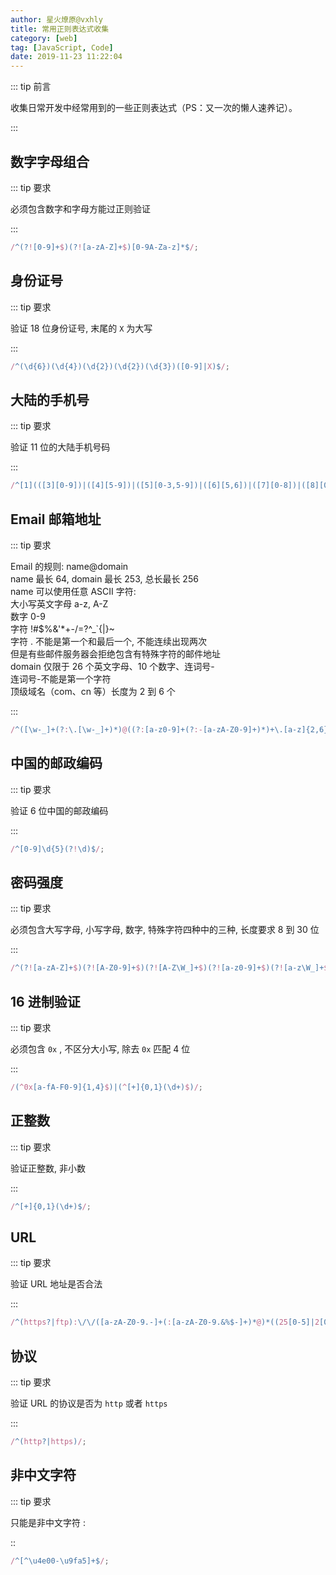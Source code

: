```yaml
---
author: 星火燎原@vxhly
title: 常用正则表达式收集
category: [web]
tag: [JavaScript, Code]
date: 2019-11-23 11:22:04
---
```


::: tip 前言

收集日常开发中经常用到的一些正则表达式（PS：又一次的懒人速养记）。

:::

<!-- more -->

## 数字字母组合

::: tip 要求

必须包含数字和字母方能过正则验证

:::

```javascript
/^(?![0-9]+$)(?![a-zA-Z]+$)[0-9A-Za-z]*$/;
```

## 身份证号

::: tip 要求

验证 18 位身份证号, 末尾的 `X` 为大写

:::

```javascript
/^(\d{6})(\d{4})(\d{2})(\d{2})(\d{3})([0-9]|X)$/;
```

## 大陆的手机号

::: tip 要求

验证 11 位的大陆手机号码

:::

```javascript
/^[1](([3][0-9])|([4][5-9])|([5][0-3,5-9])|([6][5,6])|([7][0-8])|([8][0-9])|([9][1,8,9]))[0-9]{8}$/;
```

## Email 邮箱地址

::: tip 要求

Email 的规则: name@domain<br/> name 最长 64, domain 最长 253, 总长最长 256<br/> name 可以使用任意 ASCII 字符:<br/> 大小写英文字母 a-z, A-Z<br/> 数字 0-9<br/> 字符 !#$%&'\*+-/=?^\_`{|}~<br/> 字符 . 不能是第一个和最后一个, 不能连续出现两次<br/> 但是有些邮件服务器会拒绝包含有特殊字符的邮件地址<br/> domain 仅限于 26 个英文字母、10 个数字、连词号-<br/> 连词号-不能是第一个字符<br/> 顶级域名（com、cn 等）长度为 2 到 6 个

:::

```javascript
/^([\w-_]+(?:\.[\w-_]+)*)@((?:[a-z0-9]+(?:-[a-zA-Z0-9]+)*)+\.[a-z]{2,6})$/i;
```

## 中国的邮政编码

::: tip 要求

验证 6 位中国的邮政编码

:::

```javascript
/^[0-9]\d{5}(?!\d)$/;
```

## 密码强度

::: tip 要求

必须包含大写字母, 小写字母, 数字, 特殊字符四种中的三种, 长度要求 8 到 30 位

:::

```javascript
/^(?![a-zA-Z]+$)(?![A-Z0-9]+$)(?![A-Z\W_]+$)(?![a-z0-9]+$)(?![a-z\W_]+$)(?![0-9\W_]+$)[a-zA-Z0-9\W_]{8,30}$/;
```

## 16 进制验证

::: tip 要求

必须包含 `0x` , 不区分大小写, 除去 `0x` 匹配 4 位

:::

```javascript
/(^0x[a-fA-F0-9]{1,4}$)|(^[+]{0,1}(\d+)$)/;
```

## 正整数

::: tip 要求

验证正整数, 非小数

:::

```javascript
/^[+]{0,1}(\d+)$/;
```

## URL

::: tip 要求

验证 URL 地址是否合法

:::

```javascript
/^(https?|ftp):\/\/([a-zA-Z0-9.-]+(:[a-zA-Z0-9.&%$-]+)*@)*((25[0-5]|2[0-4][0-9]|1[0-9]{2}|[1-9][0-9]?)(\.(25[0-5]|2[0-4][0-9]|1[0-9]{2}|[1-9]?[0-9])){3}|([a-zA-Z0-9-]+\.)*[a-zA-Z0-9-]+\.(com|edu|gov|int|mil|net|org|biz|arpa|info|name|pro|aero|coop|museum|[a-zA-Z]{2}))(:[0-9]+)*(\/($|[a-zA-Z0-9.,?'\\+&%$#=~_-]+))*$/;
```

## 协议

::: tip 要求

验证 URL 的协议是否为 `http` 或者 `https`

:::

```javascript
/^(http?|https)/;
```

## 非中文字符

::: tip 要求

只能是非中文字符 :

::

```javascript
/^[^\u4e00-\u9fa5]+$/;
```
